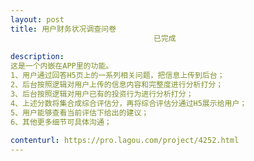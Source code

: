 ```yaml
---                
layout: post       
title: 用户财务状况调查问卷
                                已完成
           
description: 
这是一个内嵌在APP里的功能。
1、用户通过回答H5页上的一系列相关问题，把信息上传到后台；
2、后台按照逻辑对用户上传的信息内容和完整度进行分析打分；
3、后台按照逻辑对用户已有的投资行为进行分析打分；
4、上述分数将集合成综合评估分，再将综合评估分通过H5展示给用户；
5、用户能够查看当前评估下给出的建议；
6、其他更多细节可具体沟通；
     
contenturl: https://pro.lagou.com/project/4252.html      
---                 
```

